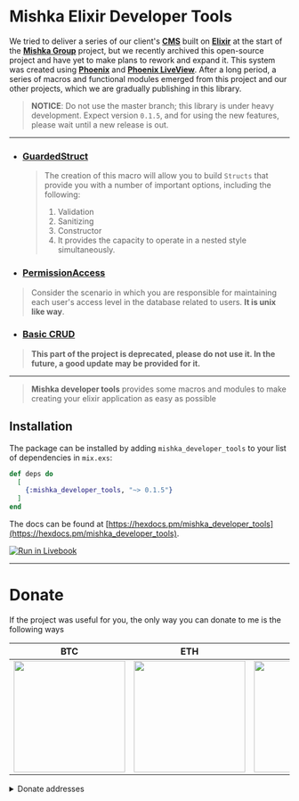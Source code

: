 # Mishka Elixir Developer Tools

We tried to deliver a series of our client's [**CMS**](https://github.com/mishka-group/mishka-cms) built on [**Elixir**](https://elixir-lang.org/) at the start of the [**Mishka Group**](https://github.com/mishka-group) project, but we recently archived this open-source project and have yet to make plans to rework and expand it. This system was created using [**Phoenix**](https://www.phoenixframework.org/) and [**Phoenix LiveView**](https://hexdocs.pm/phoenix_live_view/Phoenix.LiveView.html). After a long period, a series of macros and functional modules emerged from this project and our other projects, which we are gradually publishing in this library.

> **NOTICE**: Do not use the master branch; this library is under heavy development. Expect version `0.1.5`, and for using the new features, please wait until a new release is out.

---

- ### [GuardedStruct](https://github.com/mishka-group/mishka_developer_tools/blob/master/guidance/guarded-struct.md)

  > The creation of this macro will allow you to build `Structs` that provide you with a number of important options, including the following:
  >
  > 1. Validation
  > 2. Sanitizing
  > 3. Constructor
  > 4. It provides the capacity to operate in a nested style simultaneously.

- ### [PermissionAccess](https://github.com/mishka-group/mishka_developer_tools/blob/master/guidance/permission-access.md)

> Consider the scenario in which you are responsible for maintaining each user's access level in the database related to users.
> **It is unix like way**.

- ### [Basic CRUD](https://github.com/mishka-group/mishka_developer_tools/blob/master/guidance/crud.md)

> **This part of the project is deprecated, please do not use it. In the future, a good update may be provided for it.**

---

> **Mishka developer tools** provides some macros and modules to make creating your elixir application as easy as possible

## Installation

The package can be installed by adding `mishka_developer_tools` to your list of dependencies in `mix.exs`:

```elixir
def deps do
  [
    {:mishka_developer_tools, "~> 0.1.5"}
  ]
end
```

The docs can be found at [https://hexdocs.pm/mishka_developer_tools](https://hexdocs.pm/mishka_developer_tools).

[![Run in Livebook](https://livebook.dev/badge/v1/pink.svg)](https://livebook.dev/run?url=https%3A%2F%2Fgithub.com%2Fmishka-group%2Fmishka_developer_tools%2Fblob%2Fmaster%2Fguidance%2Fguarded-struct.livemd)

---

# Donate

If the project was useful for you, the only way you can donate to me is the following ways

| **BTC**                                                                                                                            | **ETH**                                                                                                                            | **DOGE**                                                                                                                           | **TRX**                                                                                                                            |
| ---------------------------------------------------------------------------------------------------------------------------------- | ---------------------------------------------------------------------------------------------------------------------------------- | ---------------------------------------------------------------------------------------------------------------------------------- | ---------------------------------------------------------------------------------------------------------------------------------- |
| <img src="https://github.com/mishka-group/mishka_developer_tools/assets/8413604/230ea4bf-7e8f-4f18-99c9-0f940dd3c6eb" width="200"> | <img src="https://github.com/mishka-group/mishka_developer_tools/assets/8413604/0c8e677b-7240-4b0d-8b9e-bd1efca970fb" width="200"> | <img src="https://github.com/mishka-group/mishka_developer_tools/assets/8413604/3de9183e-c4c0-40fe-b2a1-2b9bb4268e3a" width="200"> | <img src="https://github.com/mishka-group/mishka_developer_tools/assets/8413604/aaa1f103-a7c7-43ed-8f39-20e4c8b9975e" width="200"> |

<details>
  <summary>Donate addresses</summary>

**BTC**:‌

```
bc1q24pmrpn8v9dddgpg3vw9nld6hl9n5dkw5zkf2c
```

**ETH**:

```
0xD99feB9db83245dE8B9D23052aa8e62feedE764D
```

**DOGE**:

```
DGGT5PfoQsbz3H77sdJ1msfqzfV63Q3nyH
```

**TRX**:

```
TBamHas3wAxSEvtBcWKuT3zphckZo88puz
```

</details>
